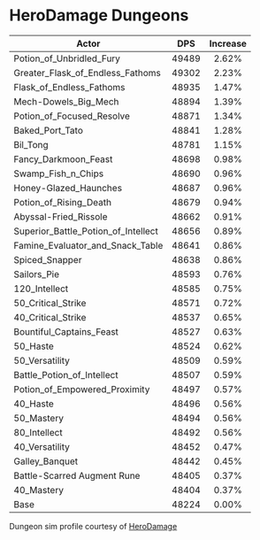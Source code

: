 # HeroDamage Dungeons
| Actor | DPS | Increase |
|---|:---:|:---:|
|Potion_of_Unbridled_Fury|49489|2.62%|
|Greater_Flask_of_Endless_Fathoms|49302|2.23%|
|Flask_of_Endless_Fathoms|48935|1.47%|
|Mech-Dowels_Big_Mech|48894|1.39%|
|Potion_of_Focused_Resolve|48871|1.34%|
|Baked_Port_Tato|48841|1.28%|
|Bil_Tong|48781|1.15%|
|Fancy_Darkmoon_Feast|48698|0.98%|
|Swamp_Fish_n_Chips|48690|0.96%|
|Honey-Glazed_Haunches|48687|0.96%|
|Potion_of_Rising_Death|48679|0.94%|
|Abyssal-Fried_Rissole|48662|0.91%|
|Superior_Battle_Potion_of_Intellect|48656|0.89%|
|Famine_Evaluator_and_Snack_Table|48641|0.86%|
|Spiced_Snapper|48638|0.86%|
|Sailors_Pie|48593|0.76%|
|120_Intellect|48585|0.75%|
|50_Critical_Strike|48571|0.72%|
|40_Critical_Strike|48537|0.65%|
|Bountiful_Captains_Feast|48527|0.63%|
|50_Haste|48524|0.62%|
|50_Versatility|48509|0.59%|
|Battle_Potion_of_Intellect|48507|0.59%|
|Potion_of_Empowered_Proximity|48497|0.57%|
|40_Haste|48496|0.56%|
|50_Mastery|48494|0.56%|
|80_Intellect|48492|0.56%|
|40_Versatility|48452|0.47%|
|Galley_Banquet|48442|0.45%|
|Battle-Scarred Augment Rune|48405|0.37%|
|40_Mastery|48404|0.37%|
|Base|48224|0.00%|

 Dungeon sim profile courtesy of [HeroDamage](https://www.herodamage.com/)